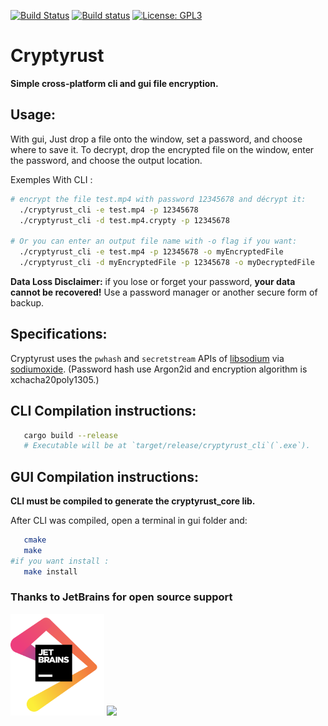 [![Build Status](https://www.travis-ci.com/Antidote1911/cryptyrust.svg?branch=master)](https://www.travis-ci.com/Antidote1911/cryptyrust)
[![Build status](https://ci.appveyor.com/api/projects/status/3yludsnwm5a1jnsa/branch/master?svg=true)](https://ci.appveyor.com/project/Antidote1911/cryptyrust/branch/master)
[![License: GPL3](https://img.shields.io/badge/License-GPL3-green.svg)](https://opensource.org/licenses/GPL-3.0)


# Cryptyrust
**Simple cross-platform cli and gui file encryption.**

## Usage:
With gui, Just drop a file onto the window, set a password, and choose where to save it. To decrypt, drop the encrypted file on the window, enter the password, and choose the output location.

Exemples With CLI :
```bash
# encrypt the file test.mp4 with password 12345678 and décrypt it:
  ./cryptyrust_cli -e test.mp4 -p 12345678
  ./cryptyrust_cli -d test.mp4.crypty -p 12345678

# Or you can enter an output file name with -o flag if you want:
  ./cryptyrust_cli -e test.mp4 -p 12345678 -o myEncryptedFile
  ./cryptyrust_cli -d myEncryptedFile -p 12345678 -o myDecryptedFile
```

**Data Loss Disclaimer:** if you lose or forget your password, **your data cannot be recovered!** Use a password manager or another secure form of backup.

## Specifications:
Cryptyrust uses the `pwhash` and `secretstream` APIs of [libsodium](https://doc.libsodium.org/) via [sodiumoxide](https://github.com/sodiumoxide/sodiumoxide).
(Password hash use Argon2id and encryption algorithm is xchacha20poly1305.)

## CLI Compilation instructions:
```bash
   cargo build --release
   # Executable will be at `target/release/cryptyrust_cli`(`.exe`).
```

## GUI Compilation instructions:
**CLI must be compiled to generate the cryptyrust_core lib.**

After CLI was compiled, open a terminal in gui folder and:

```bash
   cmake
   make
#if you want install :
   make install
```

### Thanks to JetBrains for open source support

<a href="https://www.jetbrains.com/"><img src="./jetbrains.png" alt="jetbrains" width="150"></a>
<img src='https://www.gnu.org/graphics/gplv3-with-text-136x68.png'/>
